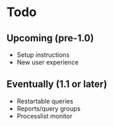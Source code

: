 # Todo

## Upcoming (pre-1.0)

* Setup instructions
* New user experience

## Eventually (1.1 or later)

* Restartable queries
* Reports/query groups
* Processlist monitor
